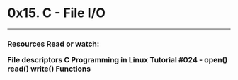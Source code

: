 <h1> 0x15. C - File I/O </h1>
<hr>
<h3> Resources
Read or watch:

File descriptors
C Programming in Linux Tutorial #024 - open() read() write() Functions </h3>
